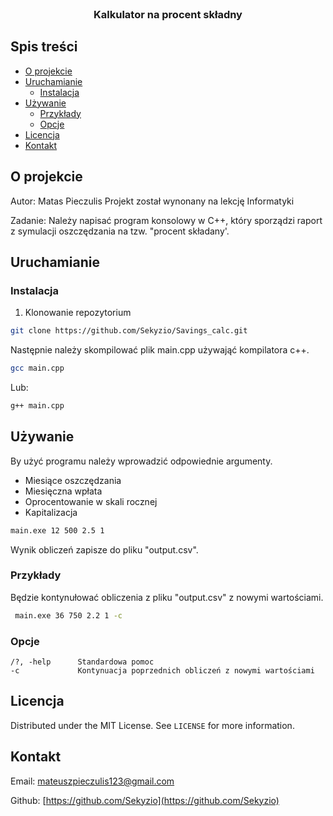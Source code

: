
<br />
<p align="center">
  <h3 align="center">Kalkulator na procent składny</h3>
</p>


## Spis treści

* [O projekcie](#O-projekcie)
* [Uruchamianie](#Uruchamianie)
  * [Instalacja](#Instalacja)
* [Używanie](#Używanie)
  * [Przykłady](#Przykłady)
  * [Opcje](#Opcje)
* [Licencja](#Licencja)
* [Kontakt](#Kontakt)


<!-- ABOUT THE PROJECT -->
## O projekcie
Autor: Matas Pieczulis
Projekt został wynonany na lekcję Informatyki

Zadanie: Należy napisać program konsolowy w C++, który sporządzi raport z symulacji oszczędzania na tzw. "procent składany'.


<!-- GETTING STARTED -->
## Uruchamianie

### Instalacja

1. Klonowanie repozytorium
```sh
git clone https://github.com/Sekyzio/Savings_calc.git
```

Następnie należy skompilować plik main.cpp używająć kompilatora c++.

```sh
gcc main.cpp
```
Lub:
```sh
g++ main.cpp
```

## Używanie

By użyć programu należy wprowadzić odpowiednie argumenty.
* Miesiące oszczędzania
* Miesięczna wpłata
* Oprocentowanie w skali rocznej
* Kapitalizacja

```sh
main.exe 12 500 2.5 1
```

Wynik obliczeń zapisze do pliku "output.csv".


### Przykłady
Będzie kontynułować obliczenia z pliku "output.csv" z nowymi wartościami.
```sh
 main.exe 36 750 2.2 1 -c
```

### Opcje
 ```
/?, -help      Standardowa pomoc 
-c             Kontynuacja poprzednich obliczeń z nowymi wartościami
 ```


## Licencja

Distributed under the MIT License. See `LICENSE` for more information.

## Kontakt

Email: mateuszpieczulis123@gmail.com 

Github: [https://github.com/Sekyzio](https://github.com/Sekyzio)

